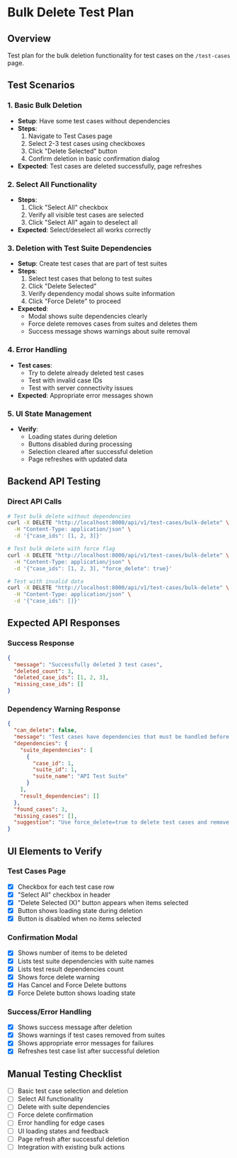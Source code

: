 # Bulk Delete Test Plan

## Overview
Test plan for the bulk deletion functionality for test cases on the `/test-cases` page.

## Test Scenarios

### 1. Basic Bulk Deletion
- **Setup**: Have some test cases without dependencies
- **Steps**:
  1. Navigate to Test Cases page
  2. Select 2-3 test cases using checkboxes
  3. Click "Delete Selected" button
  4. Confirm deletion in basic confirmation dialog
- **Expected**: Test cases are deleted successfully, page refreshes

### 2. Select All Functionality  
- **Steps**:
  1. Click "Select All" checkbox
  2. Verify all visible test cases are selected
  3. Click "Select All" again to deselect all
- **Expected**: Select/deselect all works correctly

### 3. Deletion with Test Suite Dependencies
- **Setup**: Create test cases that are part of test suites
- **Steps**:
  1. Select test cases that belong to test suites
  2. Click "Delete Selected"  
  3. Verify dependency modal shows suite information
  4. Click "Force Delete" to proceed
- **Expected**: 
  - Modal shows suite dependencies clearly
  - Force delete removes cases from suites and deletes them
  - Success message shows warnings about suite removal

### 4. Error Handling
- **Test cases**:
  - Try to delete already deleted test cases
  - Test with invalid case IDs
  - Test with server connectivity issues
- **Expected**: Appropriate error messages shown

### 5. UI State Management
- **Verify**:
  - Loading states during deletion
  - Buttons disabled during processing
  - Selection cleared after successful deletion
  - Page refreshes with updated data

## Backend API Testing

### Direct API Calls

```bash
# Test bulk delete without dependencies
curl -X DELETE "http://localhost:8000/api/v1/test-cases/bulk-delete" \
  -H "Content-Type: application/json" \
  -d '{"case_ids": [1, 2, 3]}'

# Test bulk delete with force flag
curl -X DELETE "http://localhost:8000/api/v1/test-cases/bulk-delete" \
  -H "Content-Type: application/json" \
  -d '{"case_ids": [1, 2, 3], "force_delete": true}'

# Test with invalid data
curl -X DELETE "http://localhost:8000/api/v1/test-cases/bulk-delete" \
  -H "Content-Type: application/json" \
  -d '{"case_ids": []}'
```

## Expected API Responses

### Success Response
```json
{
  "message": "Successfully deleted 3 test cases",
  "deleted_count": 3,
  "deleted_case_ids": [1, 2, 3],
  "missing_case_ids": []
}
```

### Dependency Warning Response
```json
{
  "can_delete": false,
  "message": "Test cases have dependencies that must be handled before deletion",
  "dependencies": {
    "suite_dependencies": [
      {
        "case_id": 1,
        "suite_id": 1,
        "suite_name": "API Test Suite"
      }
    ],
    "result_dependencies": []
  },
  "found_cases": 3,
  "missing_cases": [],
  "suggestion": "Use force_delete=true to delete test cases and remove them from suites"
}
```

## UI Elements to Verify

### Test Cases Page
- [x] Checkbox for each test case row
- [x] "Select All" checkbox in header
- [x] "Delete Selected (X)" button appears when items selected
- [x] Button shows loading state during deletion
- [x] Button is disabled when no items selected

### Confirmation Modal
- [x] Shows number of items to be deleted
- [x] Lists test suite dependencies with suite names
- [x] Lists test result dependencies count
- [x] Shows force delete warning
- [x] Has Cancel and Force Delete buttons
- [x] Force Delete button shows loading state

### Success/Error Handling
- [x] Shows success message after deletion
- [x] Shows warnings if test cases removed from suites
- [x] Shows appropriate error messages for failures
- [x] Refreshes test case list after successful deletion

## Manual Testing Checklist

- [ ] Basic test case selection and deletion
- [ ] Select All functionality
- [ ] Delete with suite dependencies
- [ ] Force delete confirmation
- [ ] Error handling for edge cases
- [ ] UI loading states and feedback
- [ ] Page refresh after successful deletion
- [ ] Integration with existing bulk actions